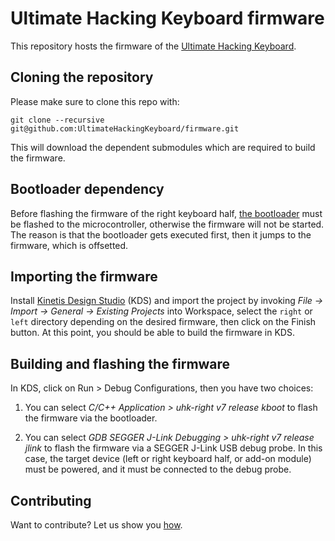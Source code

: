 # Ultimate Hacking Keyboard firmware

This repository hosts the firmware of the [Ultimate Hacking Keyboard](https://ultimatehackingkeyboard.com/).

## Cloning the repository

Please make sure to clone this repo with:

`git clone --recursive git@github.com:UltimateHackingKeyboard/firmware.git`

This will download the dependent submodules which are required to build the firmware.

## Bootloader dependency

Before flashing the firmware of the right keyboard half, [the bootloader](https://github.com/UltimateHackingKeyboard/bootloader) must be flashed to the microcontroller, otherwise the firmware will not be started. The reason is that the bootloader gets executed first, then it jumps to the firmware, which is offsetted.

## Importing the firmware

Install [Kinetis Design Studio](http://www.nxp.com/products/software-and-tools/run-time-software/kinetis-software-and-tools/ides-for-kinetis-mcus/kinetis-design-studio-integrated-development-environment-ide:KDS_IDE) (KDS) and import the project by invoking *File -> Import -> General -> Existing Projects* into Workspace, select the `right` or `left` directory depending on the desired firmware, then click on the Finish button. At this point, you should be able to build the firmware in KDS.

## Building and flashing the firmware

In KDS, click on Run > Debug Configurations, then you have two choices:

1. You can select *C/C++ Application > uhk-right v7 release kboot* to flash the firmware via the bootloader.

2. You can select *GDB SEGGER J-Link Debugging > uhk-right v7 release jlink* to flash the firmware via a SEGGER J-Link USB debug probe. In this case, the target device (left or right keyboard half, or add-on module) must be powered, and it must be connected to the debug probe.

## Contributing

Want to contribute? Let us show you [how](/CONTRIBUTING.md).
